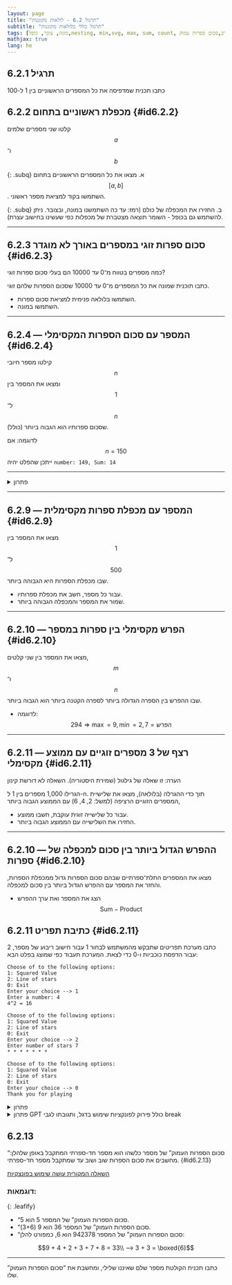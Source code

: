 ```yaml
---
layout: page 
title: "תרגול 6.2 - לולאות מקוננות"
subtitle: "תרגול כללי בלולאות מקוננות"
tags: [מונה, צובר, כופל,nesting, min,svg, max, sum, count, תרגול מעורב,סכום ספרות עמוק, leafify, קינון]
mathjax: true
lang: he
---
```


## תרגיל 6.2.1
כתבו תכנית שמדפיסה את כל המספרים הראשוניים בין 1 ל-100

## 6.2.2 מכפלת ראשוניים בתחום {#id6.2.2}

קלטו שני מספרים שלמים $$a$$ ו־$$b$$  

{: .subq}
א. מצאו את כל המספרים הראשוניים בתחום $$[a, b]$$. השתמשו בקוד למציאת מספר ראשוני.

{: .subq}
ב. החזירו את המכפלה של כולם (רמז: עד כה השתמשנו במונה, ובצובר. ניתן להשתמש גם בכופל - השומר תוצאה מצטברת של מכפלות כפי שעשינו בחישוב עצרת).


---

## 6.2.3 סכום ספרות זוגי במספרים באורך לא מוגדר {#id6.2.3}

כמה מספרים בטווח מ־0 עד 10000 הם בעלי סכום ספרות זוגי?

כתבו תוכנית שמונה את כל המספרים מ־0 עד 10000 שסכום הספרות שלהם זוגי.
- השתמשו בלולאה פנימית למציאת סכום ספרות.
- השתמשו במונה.


---



## 6.2.4 — המספר עם סכום הספרות המקסימלי {#id6.2.4}

קילטו מספר חיובי $$n$$ ומצאו את המספר בין $$1$$ ל־$$n$$ (כולל) שסכום ספרותיו הוא הגבוה ביותר.

לדוגמה: אם $$n = 150$$ ייתכן שהפלט יהיה  `number: 149, Sum: 14`


---

<details markdown="1"><summary>פתרון</summary>

{% highlight csharp linenos %}public static void Main()
{
Console.Write("Enter a positive integer n: ");
int n = int.Parse(Console.ReadLine());
    int maxSum = -1;      // סכום הספרות המקסימלי שנמצא עד כה  
    int maxNum = 1;       // המספר בעל סכום הספרות המקסימלי  

    // סורק את כל המספרים מ-1 עד n  
    for (int i = 1; i <= n; i++)  
    {  
        int temp = i;  
        int sum = 0;  

        // פירוק ספרות בעזרת while  
        while (temp > 0)  
        {  
            sum += temp % 10;  // הוספת הספרה האחרונה לסכום  
            temp /= 10;        // קיצוץ הספרה האחרונה  
        }  

        // בדיקה והחלפה אם מוצאים סכום גדול יותר  
        if (sum > maxSum)  
        {  
            maxSum = sum;  // עדכון הסכום המקסימלי
            maxNum = i;  // שמירת האינדקס
        }  
    }  

    Console.WriteLine($"number: {maxNum}, Sum: {maxSum}");  
}  
{% endhighlight %}

</details>


---

## 6.2.9 — המספר עם מכפלת ספרות מקסימלית {#id6.2.9}

מצאו את המספר בין $$1$$ ל־$$500$$ שבו מכפלת הספרות היא הגבוהה ביותר.

- עבור כל מספר, חשב את מכפלת ספרותיו.
- שמור את המספר והמכפלה הגבוהה ביותר.



---

## 6.2.10 — הפרש מקסימלי בין ספרות במספר {#id6.2.10}

מצאו את המספר בין שני קלטים, $$m$$ ו־$$n$$ שבו ההפרש בין הספרה הגדולה ביותר לספרה הקטנה ביותר הוא הגבוה ביותר.

- לדוגמה: $$294 \Rightarrow \max = 9, \min = 2, הפרש = 7$$


---

## 6.2.11 — רצף של 3 מספרים זוגיים עם ממוצע מקסימלי {#id6.2.11}
הערה: זו שאלה של גילגול (שמירת היסטוריה). השאלה לא דורשת קינון

הגרילו 1,000 מספרים בין 1 ל-n. תוך כדי ההגרלה (בלולאה), מצאו את שלישיית המספרים הזוגיים הרציפה (למשל: 2, 4, 6) עם הממוצע הגבוה ביותר, 

- עבור כל שלישייה זוגית עוקבת, חשבו ממוצע.
- החזירו את השלישייה עם הממוצע הגבוה ביותר.



---

## 6.2.10 — ההפרש הגדול ביותר בין סכום למכפלה של ספרות {#id6.2.10}

מצאו את המספרים התלת־ספרתיים שבהם סכום הספרות גדול ממכפלת הספרות, והחזר את המספר עם ההפרש הגדול ביותר בין סכום למכפלה.

- הצג את המספר ואת ערך ההפרש $$\text{Sum} - \text{Product}$$


## 6.2.11 כתיבת תפריט {#id6.2.11}

כתבו מערכת תפריטים שתבקש מהמשתמש לבחור 1 עבור חישוב ריבוע של מספר, 2 עבור הדפסת כוכביות ו-0 כדי לצאת. המערכת תעבוד כפי שמוצג בפלט הבא:

```
Choose of to the following options:
1: Squared Value
2: Line of stars
0: Exit
Enter your choice --> 1
Enter a number: 4
4^2 = 16

Choose of to the following options:
1: Squared Value
2: Line of stars
0: Exit
Enter your choice --> 2
Enter number of stars 7
* * * * * * *

Choose of to the following options:
1: Squared Value
2: Line of stars
0: Exit
Enter your choice --> 0
Thank you for playing
```

<details markdown="1"><summary>פתרון</summary>

{% highlight csharp linenos %}public static void Main()
{
    while (true)
    {
        Console.Write("\nChoose of to the following options:\n1: Squared Value\n" +
            "2: Line of stars\n" +
            "0: Exit\nEnter your choice --> ");
        int choice = int.Parse(Console.ReadLine());
        if (choice == 0)
            break; // exit loop
        else if (choice == 1)
        {
            Console.Write("Enter a number: ");
            int num1 = int.Parse(Console.ReadLine());
            Console.WriteLine($"{num1}^2 = {num1 * num1}");
        }
        else if (choice == 2)
        {
            Console.Write("Enter number of stars ");
            int num1 = int.Parse(Console.ReadLine());
            for (int i = 0; i < num1; i++)
                Console.Write("* ");

            Console.WriteLine();
        }
        else
            Console.WriteLine("Invalid");
    }
    Console.WriteLine("Thank you for playing");
}
{% endhighlight %}

</details>

<details markdown="1"><summary>פתרון GPT כולל פירוק לפונקציות שימוש בדגל, ותגובתו לגבי break</summary>

הנקודה החשובה כאן היא השימוש בפונקציות. GPT בוחר לפרק את הקוד לתתי משימות. שימו לב עד כמה הלולאה הראשית ברורה מבחינת התפקיד של כל פונקציה. לא צריך לדעת מה קורה בתוך הפונקציות השונות כדי להבין מה מטרת הקוד. היתרון בפירוק לפונקציות הוא scalability. ברגע שהקוד בתוך הלולאה הופך לארוך ומסורבל, הפרדה של קטעי קוד לתוך פונקציות נפרדות הופכת את הקוד לקריא יותר ומאפשרת להצמיח אותו יותר רחוק מבלי שנאבד את הבהירות. 
GPT מחליט לעבוד עם דגל יציאה, אך מבהיר בהמשך שרוב האנשים בלולאה פשוטה יעדיפו `while(true), break`

GPT משתמש בהוראה switch שאיני מלמד מפני שהיא לא מספיק שימושית ומעמיסה תחביר בזמן שצריך לפתח חשיבה אלגוריתמית.

GPT משתמש ב- try.Parse שאיננו מלמדים ביסודות אך מאד שימושי בהמשך בפרוייקטים. זכרו שכל מצב של כשלון בזמן שימוש ב-Parse הוא קריסה של האפליקציה / שרת.

#### שוחחתי עם ה-GPT לגבי ההחלטה להשתמש בדגל יציאה:
Using a boolean “exitRequested” flag is perfectly valid—especially if you want your loop condition to clearly reflect “keep going until someone asks to exit.” That said, it’s extremely common (and a bit more concise) to write the menu loop as an infinite loop and just break out of it when choice == 0.

In small menu loops, **most people lean on while(true) + break for brevity,** but there’s nothing “wrong” with a flag if you prefer that style. **Choose the pattern that makes your intent most obvious in the context you’re working.**


{% highlight csharp linenos %}public static void RunMenu()
{
    bool exitRequested = false;

    while (!exitRequested)
    {
        ShowMenu();
        int choice = ReadChoice();

        switch (choice)
        {
            case 1:
                CalculateSquare();
                break;
            case 2:
                PrintStars();
                break;
            case 0:
                Console.WriteLine("Thank you for playing");
                exitRequested = true;
                break;
            default:
                Console.WriteLine("Invalid choice, please try again.");
                break;
        }

        Console.WriteLine();
    }
}

private static void ShowMenu()
{
    Console.WriteLine("Choose one of the following options:");
    Console.WriteLine("1: Squared Value");
    Console.WriteLine("2: Line of stars");
    Console.WriteLine("0: Exit");
    Console.Write("Enter your choice --> ");
}

private static int ReadChoice()
{
    string input = Console.ReadLine();
    return int.TryParse(input, out int choice) ? choice : -1;
}

private static void CalculateSquare()
{
    Console.Write("Enter a number: ");
    string input = Console.ReadLine();

    if (int.TryParse(input, out int number))
    {
        int square = number * number;
        Console.WriteLine($"{number}^2 = {square}");
    }
    else
    {
        Console.WriteLine("Invalid number entered.");
    }
}

private static void PrintStars()
{
    Console.Write("Enter number of stars --> ");
    string input = Console.ReadLine();

    if (int.TryParse(input, out int count) && count > 0)
    {
        for (int i = 0; i < count; i++)
        {
            Console.Write("*");
            if (i < count - 1)
                Console.Write(" ");
        }
        Console.WriteLine();
    }
    else
    {
        Console.WriteLine("Invalid number entered.");
    }
}
{% endhighlight %}

</details>

## 6.2.13
“סכום הספרות העמוק” של מספר כלשהו הוא מספר חד-ספרתי המתקבל באופן שלהלן: מחשבים את סכום הספרות שוב ושוב עד שמתקבל מספר חד-ספרתי. {#id6.2.13}

[השאלה המקורית עושה שימוש בפונצקיות](https://יסודות.שלי.com/bagruyot/2024.6.371.pdf)

### דוגמאות:

{: .leafify}
- “סכום הספרות העמוק” של המספר 5 הוא 5.
- “סכום הספרות העמוק” של המספר 36 הוא 9 (3+6).
- “סכום הספרות העמוק” של המספר 942378 הוא 6, כמפורט להלן:

$$9 + 4 + 2 + 3 + 7 + 8 = 33\\
⟶ 3 + 3 = \boxed{6}$$

---

כתבו תכנית הקולטת מספר שלם שאיננו שלילי, ומחשבת את “סכום הספרות העמוק” שלו.

